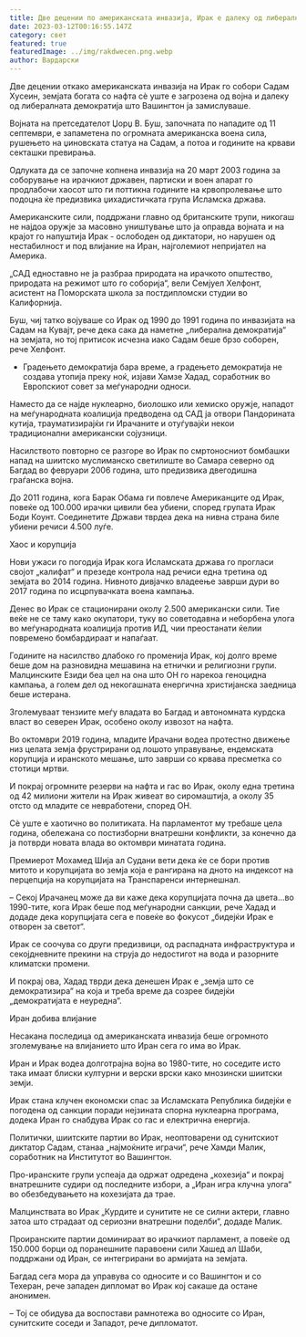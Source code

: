 ```yaml
---
title: Две децении по американската инвазија, Ирак е далеку од либерална демократија
date: 2023-03-12T00:16:55.147Z
category: свет
featured: true
featuredImage: ../img/rakdwecen.png.webp
author: Вардарски
---
```


Две децении откако американската инвазија на Ирак го собори Садам Хусеин, земјата богата со нафта сè уште е загрозена од војна и далеку од либералната демократија што Вашингтон ја замислуваше.

Војната на претседателот Џорџ В. Буш, започната по нападите од 11 септември, е запаметена по огромната американска воена сила, рушењето на џиновската статуа на Садам, а потоа и годините на крвави секташки превирања.

Одлуката да се започне копнена инвазија на 20 март 2003 година за соборување на ирачкиот државен, партиски и воен апарат го продлабочи хаосот што ги поттикна годините на крвопролевање што подоцна ќе предизвика џихадистичката група Исламска држава.

Американските сили, поддржани главно од британските трупи, никогаш не најдоа оружје за масовно уништување што ја оправда војната и на крајот го напуштија Ирак - ослободен од диктатори, но нарушен од нестабилност и под влијание на Иран, најголемиот непријател на Америка.

„САД едноставно не ја разбраа природата на ирачкото општество, природата на режимот што го соборија“, вели Семјуел Хелфонт, асистент на Поморската школа за постдипломски студии во Калифорнија.

Буш, чиј татко војуваше со Ирак од 1990 до 1991 година по инвазијата на Садам на Кувајт, рече дека сака да наметне „либерална демократија“ на земјата, но тој притисок исчезна иако Садам беше брзо соборен, рече Хелфонт.

- Градењето демократија бара време, а градењето демократија не создава утопија преку ноќ, изјави Хамзе Хадад, соработник во Европскиот совет за меѓународни односи.

Наместо да се најде нуклеарно, биолошко или хемиско оружје, нападот на меѓународната коалиција предводена од САД ја отвори Пандорината кутија, трауматизирајќи ги Ирачаните и отуѓувајќи некои традиционални американски сојузници.

Насилството повторно се разгоре во Ирак по смртоносниот бомбашки напад на шиитско муслиманско светилиште во Самара северно од Багдад во февруари 2006 година, што предизвика двегодишна граѓанска војна.

До 2011 година, кога Барак Обама ги повлече Американците од Ирак, повеќе од 100.000 ирачки цивили беа убиени, според групата Ирак Боди Коунт. Соединетите Држави тврдеа дека на нивна страна биле убиени речиси 4.500 луѓе.

Хаос и корупција

Нови ужаси го погодија Ирак кога Исламската држава го прогласи својот „калифат“ и презеде контрола над речиси една третина од земјата во 2014 година. Нивното дивјачко владеење заврши дури во 2017 година по исцрпувачката воена кампања.

Денес во Ирак се стационирани околу 2.500 американски сили. Тие веќе не се таму како окупатори, туку во советодавна и неборбена улога во меѓународната коалиција против ИД, чии преостанати ќелии повремено бомбардираат и напаѓаат.

Годините на насилство длабоко го променија Ирак, кој долго време беше дом на разновидна мешавина на етнички и религиозни групи. Малцинските Езиди беа цел на она што ОН го нарекоа геноцидна кампања, а голем дел од некогашната енергична христијанска заедница беше истерана.

Зголемуваат тензиите меѓу владата во Багдад и автономната курдска власт во северен Ирак, особено околу извозот на нафта.

Во октомври 2019 година, младите Ирачани водеа протестно движење низ целата земја фрустрирани од лошото управување, ендемската корупција и иранското мешање, што заврши со крвава пресметка со стотици мртви.

И покрај огромните резерви на нафта и гас во Ирак, околу една третина од 42 милиони жители на Ирак живеат во сиромаштија, а околу 35 отсто од младите се невработени, според ОН.

Сè уште е хаотично во политиката. На парламентот му требаше цела година, обележана со постизборни внатрешни конфликти, за конечно да ја потврди новата влада во октомври минатата година.

Премиерот Мохамед Шија ал Судани вети дека ќе се бори против митото и корупцијата во земја која е рангирана на дното на индексот на перцепција на корупцијата на Транспаренси интернешнал.

– Секој Ирачанец може да ви каже дека корупцијата почна да цвета...во 1990-тите, кога Ирак беше под меѓународни санкции, рече Хадад и додаде дека корупцијата сега е повеќе во фокусот „бидејќи Ирак е отворен за светот“.

Ирак се соочува со други предизвици, од распадната инфраструктура и секојдневните прекини на струја до недостигот на вода и разорните климатски промени.

И покрај ова, Хадад тврди дека денешен Ирак е „земја што се демократизира“ на која и треба време да созрее бидејќи „демократијата е неуредна“.

Иран добива влијание

Несакана последица од американската инвазија беше огромното зголемување на влијанието што Иран сега го има во Ирак.

Иран и Ирак водеа долготрајна војна во 1980-тите, но соседите исто така имаат блиски културни и верски врски како мнозински шиитски земји.

Ирак стана клучен економски спас за Исламската Република бидејќи е погодена од санкции поради нејзината спорна нуклеарна програма, додека Иран го снабдува Ирак со гас и електрична енергија.

Политички, шиитските партии во Ирак, неоптоварени од сунитскиот диктатор Садам, станаа „најмоќните играчи“, рече Хамди Малик, соработник на Институтот во Вашингтон.

Про-иранските групи успеаја да одржат одредена „кохезија“ и покрај внатрешните судири од последните избори, а „Иран игра клучна улога“ во обезбедувањето на кохезијата да трае.

Малцинствата во Ирак „Курдите и сунитите не се силни актери, главно затоа што страдаат од сериозни внатрешни поделби“, додаде Малик.

Проиранските партии доминираат во ирачкиот парламент, а повеќе од 150.000 борци од поранешните паравоени сили Хашед ал Шаби, поддржани од Иран, се интегрирани во армијата на земјата.

Багдад сега мора да управува со односите и со Вашингтон и со Техеран, рече западен дипломат во Ирак кој сакаше да остане анонимен.

– Тој се обидува да воспостави рамнотежа во односите со Иран, сунитските соседи и Западот, рече дипломатот.

